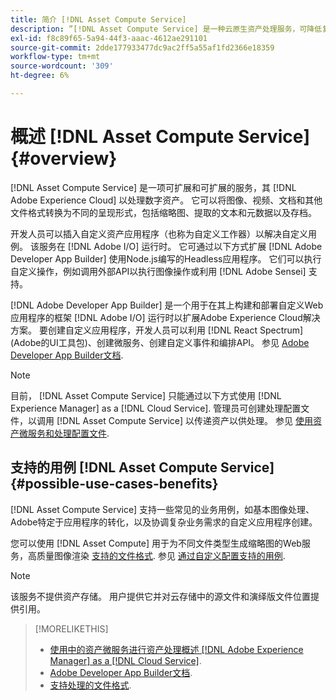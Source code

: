 ```yaml
---
title: 简介 [!DNL Asset Compute Service]
description: ”[!DNL Asset Compute Service] 是一种云原生资产处理服务，可降低复杂性并提高可扩展性。”
exl-id: f8c89f65-5a94-44f3-aaac-4612ae291101
source-git-commit: 2dde177933477dc9ac2ff5a55af1fd2366e18359
workflow-type: tm+mt
source-wordcount: '309'
ht-degree: 6%

---
```


# 概述 [!DNL Asset Compute Service] {#overview}

[!DNL Asset Compute Service] 是一项可扩展和可扩展的服务，其 [!DNL Adobe Experience Cloud] 以处理数字资产。 它可以将图像、视频、文档和其他文件格式转换为不同的呈现形式，包括缩略图、提取的文本和元数据以及存档。

开发人员可以插入自定义资产应用程序（也称为自定义工作器）以解决自定义用例。 该服务在 [!DNL Adobe I/O] 运行时。 它可通过以下方式扩展 [!DNL Adobe Developer App Builder] 使用Node.js编写的Headless应用程序。 它们可以执行自定义操作，例如调用外部API以执行图像操作或利用 [!DNL Adobe Sensei] 支持。

[!DNL Adobe Developer App Builder] 是一个用于在其上构建和部署自定义Web应用程序的框架 [!DNL Adobe I/O] 运行时以扩展Adobe Experience Cloud解决方案。 要创建自定义应用程序，开发人员可以利用 [!DNL React Spectrum] (Adobe的UI工具包)、创建微服务、创建自定义事件和编排API。 参见 [Adobe Developer App Builder文档](https://developer.adobe.com/app-builder/docs/overview/).

>[!NOTE]
>
>目前， [!DNL Asset Compute Service] 只能通过以下方式使用 [!DNL Experience Manager] as a [!DNL Cloud Service]. 管理员可创建处理配置文件，以调用 [!DNL Asset Compute Service] 以传递资产以供处理。 参见 [使用资产微服务和处理配置文件](https://experienceleague.adobe.com/docs/experience-manager-cloud-service/assets/manage/asset-microservices-configure-and-use.html).

## 支持的用例 [!DNL Asset Compute Service] {#possible-use-cases-benefits}

[!DNL Asset Compute Service] 支持一些常见的业务用例，如基本图像处理、Adobe特定于应用程序的转化，以及协调复杂业务需求的自定义应用程序创建。

您可以使用 [!DNL Asset Compute] 用于为不同文件类型生成缩略图的Web服务，高质量图像渲染 [支持的文件格式](https://experienceleague.adobe.com/docs/experience-manager-cloud-service/assets/file-format-support.html). 参见 [通过自定义配置支持的用例](https://experienceleague.adobe.com/docs/experience-manager-cloud-service/assets/manage/asset-microservices-configure-and-use.html).

>[!NOTE]
>
>该服务不提供资产存储。 用户提供它并对云存储中的源文件和演绎版文件位置提供引用。

<!-- TBD: Should this be mentioned in the docs?

|Asset Compute Service does not do this|Expectations from implementing client|
|---|---|
| Binary uploads or API-based asset ingestion. | Use other methods to ingest assets. |
| Store binaries or any persisted data across processing requests.| Each request is independent so treat it as a standalone request by sharing binary and processing instructions. |
| Store any configurations such as processing rules or settings for a user or an organization's account. | Add processing request to each request/instruction. |
| Direct event handling of asset creation events from storage systems and processing completed notifications, and errors. | Use [!DNL Adobe I/O] Events and other methods. |

-->

>[!MORELIKETHIS]
>
>* [使用中的资产微服务进行资产处理概述 [!DNL Adobe Experience Manager] as a [!DNL Cloud Service]](https://experienceleague.adobe.com/docs/experience-manager-cloud-service/assets/asset-microservices-overview.html).
>* [Adobe Developer App Builder文档](https://developer.adobe.com/app-builder/docs/overview).
>* [支持处理的文件格式](https://experienceleague.adobe.com/docs/experience-manager-cloud-service/assets/file-format-support.html).


<!-- **TBD:**
* Clarify the service can only be used within AEM as Cloud Service. The docs provided as context for custom application developers. Not to be used as a standalone service.
  ** and API as that plays a role in custom applications (accepting standard params, invoking Nui itself in the future, etc. (this is an outlook))

* link to aem as cloud service docs on asset ingestion and customization with processing profiles.
-->
